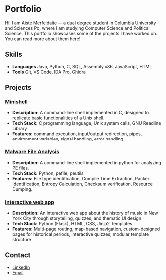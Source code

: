 # Portfolio

Hi!
I am Aiste Merfeldaite -- a dual degree student in Columbia University and Sciences Po, where I am studying Computer Science and Political Science. This portfolio showcases some of the projects I have worked on. You can read more about them here!

## Skills
- **Languages** Java, Python, C, SQL, Assembly x86, JavaScript, HTML
- **Tools** Git, VS Code, IDA Pro, Ghidra

## Projects
### [Minishell](./Minishell)
- **Description:** A command-line shell implemented in C, designed to replicate basic functionalities of a Unix shell. 
- **Tech Stack:** C programming language, Unix system calls, GNU Readline Library 
- **Features:** command execution, input/output redirection, pipes, environment
variables, signal handling, error handling

### [Malware File Analysis](./Malware%20File%20Analysis/)
- **Description:** A command-line shell implemented in python for analyzing PE files.
- **Tech Stack:** Python, pefile, peutils
- **Features:** File type identification, Compile Time Extraction, Packer Identification, Entropy Calculation, Checksum verification, Resource Dumping. 

### [Interactive web app](./Interactive%20web%20app)
- **Description:** An interactive web app about the history of music in New York City through storytelling, quizzes, and thematic UI design
- **Tech Stack:** Python (Flask), HTML, CSS, Jinja2 Templates
- **Features:** Multi-page routing, map-based navigation, custom-designed pages for historical periods, interactive quizzes, modular template structure


## Contact
- [LinkedIn](www.linkedin.com/in/aiste-merfeldaite-56652020b)
- [Email](mailto:aiste.merf@gmail.com)

